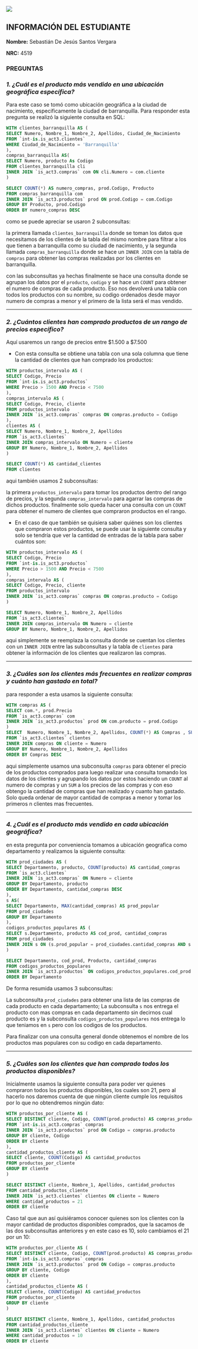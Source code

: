 ![]("C:\Users\sebas\OneDrive\Documentos\GitHub\IS_actividad_3\logo_uninorte.png")
## INFORMACIÓN DEL ESTUDIANTE
**Nombre:** Sebastián De Jesús Santos Vergara

**NRC:**  4519

### PREGUNTAS
### _1.	¿Cuál es el producto más vendido en una ubicación geográfica específica?_


Para este caso se tomó como ubicación geográfica a la ciudad de nacimiento, especificamente la ciudad de barranquilla. Para responder esta pregunta se realizó la siguiente consulta en SQL:

```sql
WITH clientes_barranquilla AS (
SELECT Numero, Nombre_1, Nombre_2, Apellidos, Ciudad_de_Nacimiento
FROM `int-is.is_act3.clientes` 
WHERE Ciudad_de_Nacimiento = 'Barranquilla'
), 
compras_barranquilla AS(
SELECT Numero, producto As Codigo
FROM clientes_barranquilla cli
INNER JOIN `is_act3.compras` com ON cli.Numero = com.cliente
)

SELECT COUNT(*) AS numero_compras, prod.Codigo, Producto 
FROM compras_barranquilla com
INNER JOIN `is_act3.productos` prod ON prod.Codigo = com.Codigo
GROUP BY Producto, prod.Codigo
ORDER BY numero_compras DESC
```

como se puede apreciar se usaron 2 subconsultas:

la primera llamada  `clientes_barranquilla` donde se toman los datos que necesitamos de los clientes de la tabla del mismo nombre para filtrar a los que tienen a barranquilla como su ciudad de nacimiento, y la segunda llamada `compras_barranquilla` donde se hace un `INNER JOIN` con la tabla de `compras` para obtener las compras realizadas por los clientes en barranquilla.

con las subconsultas ya hechas finalmente se hace una consulta donde se agrupan los datos por el `producto`, `codigo` y se hace un `COUNT` para obtener el numero de compras de cada producto. Eso nos devolverá una tabla con todos los productos con su nombre, su codigo ordenados desde mayor numero de compras a menor y el primero de la lista será el mas vendido.
***
### _2.	¿Cuántos clientes han comprado productos de un rango de precios específico?_

Aquí usaremos un rango de precios entre $1.500 a $7.500

-	Con esta consulta se obtiene una tabla con una sola columna que tiene la cantidad de clientes que han comprado los productos:

```sql
WITH productos_intervalo AS (
SELECT Codigo, Precio
FROM `int-is.is_act3.productos` 
WHERE Precio > 1500 AND Precio < 7500
), 
compras_intervalo AS (
SELECT Codigo, Precio, cliente
FROM productos_intervalo 
INNER JOIN `is_act3.compras` compras ON compras.producto = Codigo
),
clientes AS (
SELECT Numero, Nombre_1, Nombre_2, Apellidos
FROM `is_act3.clientes` 
INNER JOIN compras_intervalo ON Numero = cliente
GROUP BY Numero, Nombre_1, Nombre_2, Apellidos
)

SELECT COUNT(*) AS cantidad_clientes
FROM clientes
```
aqui también usamos 2 subconsultas:

la primera `productos_intervalo` para tomar los productos dentro del rango de precios, y la segunda `compras_intervalo` para agarrar las compras de dichos productos. finalmente solo queda hacer una consulta con un `COUNT` para obtener el numero de clientes que compraron productos en el rango.


-	En el caso de que también se quisiera saber quiénes son los clientes que compraron estos productos, se puede usar la siguiente consulta y solo se tendría que ver la cantidad de entradas de la tabla para saber cuántos son:

```sql
WITH productos_intervalo AS (
SELECT Codigo, Precio
FROM `int-is.is_act3.productos` 
WHERE Precio > 1500 AND Precio < 7500
), 
compras_intervalo AS (
SELECT Codigo, Precio, cliente
FROM productos_intervalo 
INNER JOIN `is_act3.compras` compras ON compras.producto = Codigo
)

SELECT Numero, Nombre_1, Nombre_2, Apellidos
FROM `is_act3.clientes` 
INNER JOIN compras_intervalo ON Numero = cliente
GROUP BY Numero, Nombre_1, Nombre_2, Apellidos

```
aqui simplemente se reemplaza la consulta donde se cuentan los clientes con un `INNER JOIN` entre las subconsultas y la tabla de `clientes` para obtener la información de los clientes que realizaron las compras.
***
### _3.	¿Cuáles son los clientes más frecuentes en realizar compras y cuánto han gastado en total?_

para responder a esta usamos la siguiente consulta:

```sql
WITH compras AS (
SELECT com.*, prod.Precio
FROM `is_act3.compras` com
INNER JOIN `is_act3.productos` prod ON com.producto = prod.Codigo
)
SELECT  Numero, Nombre_1, Nombre_2, Apellidos, COUNT(*) AS Compras , SUM(precio) AS Total_Gastado
FROM `is_act3.clientes` clientes
INNER JOIN compras ON cliente = Numero
GROUP BY Numero, Nombre_1, Nombre_2, Apellidos
ORDER BY Compras DESC
```

aqui simplemente usamos una subconsulta `compras` para obtener el precio de los productos comprados para luego realizar una consulta tomando los datos de los clientes y agrupando los datos por estos haciendo un `COUNT` al numero de compras y un `SUM` a los precios de las compras y con eso obtengo la cantidad de compras que han realizado y cuanto han gastado. Solo queda ordenar de mayor cantidad de compras a menor y tomar los primeros n clientes mas frecuentes.
***
### _4.	¿Cuál es el producto más vendido en cada ubicación geográfica?_
en esta pregunta por conveniencia tomamos a ubicación geografica como departamento y realizamos la siguiente consulta:

```sql
WITH prod_ciudades AS (
SELECT Departamento, producto, COUNT(producto) AS cantidad_compras
FROM `is_act3.clientes`
INNER JOIN `is_act3.compras` ON Numero = cliente
GROUP BY Departamento, producto
ORDER BY Departamento, cantidad_compras DESC
), 
s AS(
SELECT Departamento, MAX(cantidad_compras) AS prod_popular
FROM prod_ciudades
GROUP BY Departamento
),
codigos_productos_populares AS (
SELECT s.Departamento, producto AS cod_prod, cantidad_compras
FROM prod_ciudades
INNER JOIN s ON (s.prod_popular = prod_ciudades.cantidad_compras AND s.Departamento = prod_ciudades.Departamento)
)

SELECT Departamento, cod_prod, Producto, cantidad_compras
FROM codigos_productos_populares
INNER JOIN `is_act3.productos` ON codigos_productos_populares.cod_prod = Codigo
ORDER BY Departamento

```

De forma resumida usamos 3 subconsultas:

La subconsulta `prod_ciudades` para obtener una lista de las compras de cada producto en cada departamento; La subconsulta `s` nos entrega el producto con mas compras en cada departamento sin decirnos cual producto es y la subconsulta `codigos_productos_populares` nos entrega lo que teniamos en `s` pero con los codigos de los productos.

Para finalizar con una consulta general donde obtenemos el nombre de los productos mas populares con su codigo en cada departamento.
***
### _5.	¿Cuáles son los clientes que han comprado todos los productos disponibles?_
Inicialmente usamos la siguiente consulta para poder ver quienes compraron todos los productos disponibles, los cuales son 21, pero al hacerlo nos daremos cuenta de que ningún cliente cumple los requisitos por lo que no obtendremos ningún dato:

```sql
WITH productos_por_cliente AS (
SELECT DISTINCT cliente, Codigo, COUNT(prod.producto) AS compras_producto
FROM `int-is.is_act3.compras` compras
INNER JOIN `is_act3.productos` prod ON Codigo = compras.producto
GROUP BY cliente, Codigo
ORDER BY cliente
),
cantidad_productos_cliente AS (
SELECT cliente, COUNT(Codigo) AS cantidad_productos
FROM productos_por_cliente
GROUP BY cliente
)

SELECT DISTINCT cliente, Nombre_1, Apellidos, cantidad_productos
FROM cantidad_productos_cliente 
INNER JOIN `is_act3.clientes` clientes ON cliente = Numero
WHERE cantidad_productos = 21
ORDER BY cliente

```
Caso tal que aun así quisiéramos conocer quienes son los clientes con la mayor cantidad de productos disponibles comprados, que la sacamos de las dos subconsultas anteriores y en este caso es 10, solo cambiamos el 21 por un 10:

```sql
WITH productos_por_cliente AS (
SELECT DISTINCT cliente, Codigo, COUNT(prod.producto) AS compras_producto
FROM `int-is.is_act3.compras` compras
INNER JOIN `is_act3.productos` prod ON Codigo = compras.producto
GROUP BY cliente, Codigo
ORDER BY cliente
),
cantidad_productos_cliente AS (
SELECT cliente, COUNT(Codigo) AS cantidad_productos
FROM productos_por_cliente
GROUP BY cliente
)

SELECT DISTINCT cliente, Nombre_1, Apellidos, cantidad_productos
FROM cantidad_productos_cliente 
INNER JOIN `is_act3.clientes` clientes ON cliente = Numero
WHERE cantidad_productos = 10
ORDER BY cliente
```
